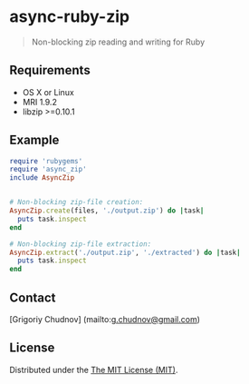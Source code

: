 # async-ruby-zip

> Non-blocking zip reading and writing for Ruby


## Requirements

  * OS X or Linux
  * MRI 1.9.2
  * libzip >=0.10.1

## Example

```ruby
require 'rubygems'
require 'async_zip'
include AsyncZip


# Non-blocking zip-file creation:
AsyncZip.create(files, './output.zip') do |task|
  puts task.inspect
end

# Non-blocking zip-file extraction:
AsyncZip.extract('./output.zip', './extracted') do |task|
  puts task.inspect
end
```

## Contact

[Grigoriy Chudnov] (mailto:g.chudnov@gmail.com)

## License

Distributed under the [The MIT License (MIT)](https://github.com/gchudnov/inkjet/blob/master/LICENSE).
